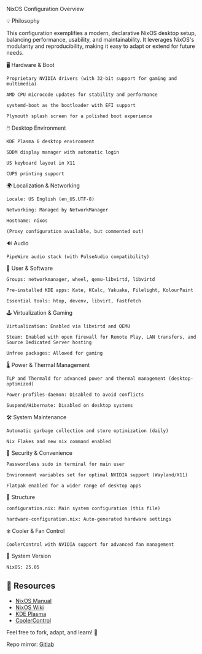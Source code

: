 NixOS Configuration Overview

💡 Philosophy

This configuration exemplifies a modern, declarative NixOS desktop setup, balancing performance, usability, and maintainability. It leverages NixOS's modularity and reproducibility, making it easy to adapt or extend for future needs.


🖥️ Hardware & Boot   

    Proprietary NVIDIA drivers (with 32-bit support for gaming and multimedia)

    AMD CPU microcode updates for stability and performance

    systemd-boot as the bootloader with EFI support

    Plymouth splash screen for a polished boot experience
    

🖱️ Desktop Environment

    KDE Plasma 6 desktop environment

    SDDM display manager with automatic login

    US keyboard layout in X11

    CUPS printing support
    

🌍 Localization & Networking

    Locale: US English (en_US.UTF-8)    

    Networking: Managed by NetworkManager

    Hostname: nixos

    (Proxy configuration available, but commented out)
    

🔊 Audio

    PipeWire audio stack (with PulseAudio compatibility)

👤 User & Software   

    Groups: networkmanager, wheel, qemu-libvirtd, libvirtd

    Pre-installed KDE apps: Kate, KCalc, Yakuake, Filelight, KolourPaint

    Essential tools: htop, devenv, libvirt, fastfetch
    

🕹️ Virtualization & Gaming

    Virtualization: Enabled via libvirtd and QEMU

    Steam: Enabled with open firewall for Remote Play, LAN transfers, and Source Dedicated Server hosting

    Unfree packages: Allowed for gaming
    

🌡️ Power & Thermal Management

    TLP and Thermald for advanced power and thermal management (desktop-optimized)

    Power-profiles-daemon: Disabled to avoid conflicts

    Suspend/Hibernate: Disabled on desktop systems
    

🛠️ System Maintenance

    Automatic garbage collection and store optimization (daily)

    Nix Flakes and new nix command enabled
    

🔐 Security & Convenience

    Passwordless sudo in terminal for main user

    Environment variables set for optimal NVIDIA support (Wayland/X11)

    Flatpak enabled for a wider range of desktop apps
    
    

 📁 Structure

    configuration.nix: Main system configuration (this file)

    hardware-configuration.nix: Auto-generated hardware settings


❄️ Cooler & Fan Control

    CoolerControl with NVIDIA support for advanced fan management
    

📝 System Version

    NixOS: 25.05 




## 🔗 Resources

- [NixOS Manual](https://nixos.org/manual/nixos/stable/)
- [NixOS Wiki](https://nixos.wiki/)
- [KDE Plasma](https://kde.org/plasma-desktop/)
- [CoolerControl](https://github.com/codifryed/coolercontrol)


Feel free to fork, adapt, and learn! 🚀

Repo mirror: [Gitlab](https://gitlab.com/S1RCAM/personal-nix-configuration)
